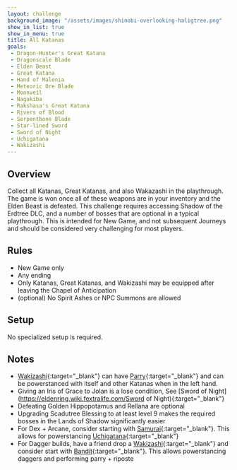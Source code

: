 ```yaml
---
layout: challenge
background_image: "/assets/images/shinobi-overlooking-haligtree.png"
show_in_list: true
show_in_menu: true
title: All Katanas
goals:
 - Dragon-Hunter's Great Katana
 - Dragonscale Blade
 - Elden Beast
 - Great Katana
 - Hand of Malenia
 - Meteoric Ore Blade
 - Moonveil
 - Nagakiba
 - Rakshasa's Great Katana
 - Rivers of Blood
 - Serpentbone Blade
 - Star-lined Sword
 - Sword of Night
 - Uchigatana
 - Wakizashi
---
```


## Overview

Collect all Katanas, Great Katanas, and also Wakazashi in the playthrough. The game is won once all of these weapons are in your inventory and the Elden Beast is defeated. This challenge requires accessing Shadow of the Erdtree DLC, and a number of bosses that are optional in a typical playthrough. This is intended for New Game, and not subsequent Journeys and should be considered very challenging for most players.

## Rules

- New Game only
- Any ending
- Only Katanas, Great Katanas, and Wakizashi may be equipped after leaving the Chapel of Anticipation
- (optional) No Spirit Ashes or NPC Summons are allowed

## Setup

No specialized setup is required.

## Notes

- [Wakizashi](https://eldenring.wiki.fextralife.com/Wakizashi){:target="_blank"} can have [Parry](https://eldenring.wiki.fextralife.com/Parry+Skill){:target="_blank"} and can be powerstanced with itself and other Katanas when in the left hand.
- Giving an Iris of Grace to Jolan is a lose condition, See [Sword of Night](https://eldenring.wiki.fextralife.com/Sword of Night){:target="_blank"}
- Defeating Golden Hippopotamus and Rellana are optional
- Upgrading Scadutree Blessing to at least level 9 makes the required bosses in the Lands of Shadow significantly easier
- For Dex + Arcane, consider starting with [Samurai](https://eldenring.wiki.fextralife.com/Samurai){:target="_blank"}. This allows for powerstancing [Uchigatana](https://eldenring.wiki.fextralife.com/Uchigatana){:target="_blank"}
- For Dagger builds, have a friend drop a [Wakizashi](https://eldenring.wiki.fextralife.com/Wakizashi){:target="_blank"} and consider start with [Bandit](https://eldenring.wiki.fextralife.com/Bandit){:target="_blank"}. This allows powerstancing daggers and performing parry + riposte

